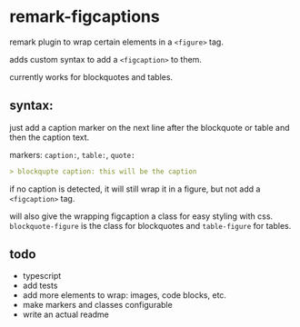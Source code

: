 # remark-figcaptions

remark plugin to wrap certain elements in a `<figure>` tag.

adds custom syntax to add a `<figcaption>` to them.

currently works for blockquotes and tables.

## syntax:

just add a caption marker on the next line after the blockquote or table and then the caption text.

markers: `caption:`, `table:`, `quote:`

```markdown
> blockqupte caption: this will be the caption
```

if no caption is detected, it will still wrap it in a figure, but not add a `<figcaption>` tag.

will also give the wrapping figcaption a class for easy styling with css. `blockquote-figure` is the
class for blockquotes and `table-figure` for tables.

## todo

- typescript
- add tests
- add more elements to wrap: images, code blocks, etc.
- make markers and classes configurable
- write an actual readme
